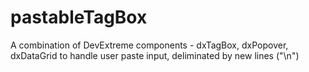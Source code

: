 # pastableTagBox
A combination of DevExtreme components - dxTagBox, dxPopover, dxDataGrid to handle user paste input, deliminated by new lines ("\n")

